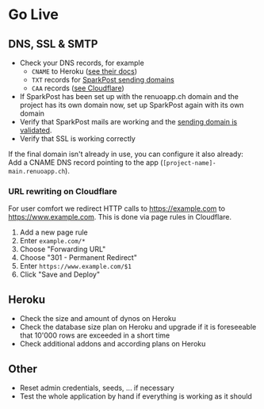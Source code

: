 # Go Live

## DNS, SSL & SMTP

* Check your DNS records, for example
  * `CNAME` to Heroku ([see their docs](https://devcenter.heroku.com/articles/custom-domains))
  * `TXT` records for [SparkPost sending domains](https://support.sparkpost.com/docs/getting-started/setting-up-domains)
  * `CAA` records ([see Cloudflare](https://developers.cloudflare.com/ssl/edge-certificates/caa-records/#create-caa-records))
* If SparkPost has been set up with the renuoapp.ch domain and the project has its own domain now, set up SparkPost again with its own domain
* Verify that SparkPost mails are working and the [sending domain is validated](https://app.sparkpost.com/account/sending-domains).
* Verify that SSL is working correctly

If the final domain isn't already in use, you can configure it also already:
Add a CNAME DNS record pointing to the app (`[project-name]-main.renuoapp.ch`).

### URL rewriting on Cloudflare

For user comfort we redirect HTTP calls to <https://example.com> to <https://www.example.com>.
This is done via page rules in Cloudflare.

1. Add a new page rule
1. Enter `example.com/*`
1. Choose "Forwarding URL"
1. Choose "301 - Permanent Redirect"
1. Enter `https://www.example.com/$1`
1. Click "Save and Deploy"

## Heroku

* Check the size and amount of dynos on Heroku
* Check the database size plan on Heroku and upgrade if it is foreseeable that 10'000 rows are exceeded in a short time
* Check additional addons and according plans on Heroku

## Other

* Reset admin credentials, seeds, ... if necessary
* Test the whole application by hand if everything is working as it should
